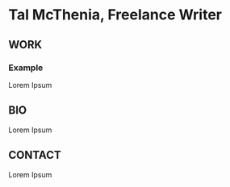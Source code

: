 # Tal McThenia, Freelance Writer
## WORK
### Example
Lorem Ipsum

## BIO
Lorem Ipsum

## CONTACT
Lorem Ipsum
